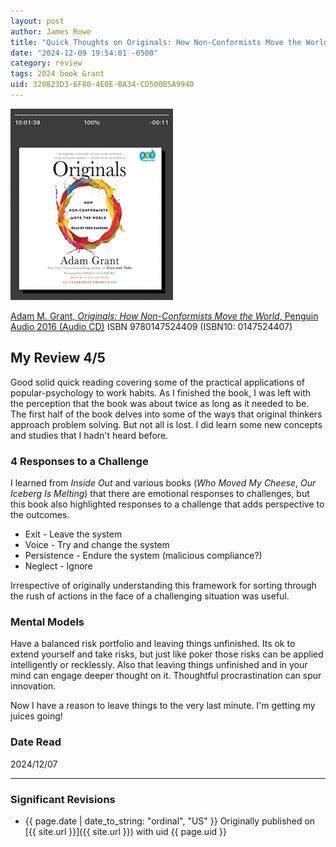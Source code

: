 ```yaml
---
layout: post
author: James Rowe
title: "Quick Thoughts on Originals: How Non-Conformists Move the World"
date: "2024-12-09 19:54:01 -0500"
category: review
tags: 2024 book Grant
uid: 320823D3-6F80-4E0E-BA34-CD500B5A9940
---
```


![](/assets/posts-images/book-originals.png)

[Adam M. Grant, *Originals: How Non-Conformists Move the World*,  Penguin Audio 2016 (Audio CD)](https://www.goodreads.com/book/show/25614484-originals) ISBN 9780147524409 (ISBN10: 0147524407)

## My Review 4/5

Good solid quick reading covering some of the practical applications of popular-psychology to work habits. As I finished the book, I was left with the perception that the book was about twice as long as it needed to be. The first half of the book delves into some of the ways that original thinkers approach problem solving. But not all is lost. I did learn some new concepts and studies that I hadn't heard before.

### 4 Responses to a Challenge

I learned from *Inside Out* and various books (*Who Moved My Cheese*, *Our Iceberg Is Melting*) that there are emotional responses to challenges, but this book also highlighted responses to a challenge that adds perspective to the outcomes.

* Exit - Leave the system
* Voice - Try and change the system
* Persistence - Endure the system (malicious compliance?)
* Neglect - Ignore

Irrespective of originally understanding this framework for sorting through the rush of actions in the face of a challenging situation was useful.

### Mental Models

Have a balanced risk portfolio and leaving things unfinished. Its ok to extend yourself and take risks, but just like poker those risks can be applied intelligently or recklessly. Also that leaving things unfinished and in your mind can engage deeper thought on it. Thoughtful procrastination can spur innovation.

Now I have a reason to leave things to the very last minute. I'm getting my juices going!

### Date Read
2024/12/07

---

### Significant Revisions

- {{ page.date | date_to_string: "ordinal", "US" }} Originally published on [{{ site.url }}]({{ site.url }}) with uid {{ page.uid }}
